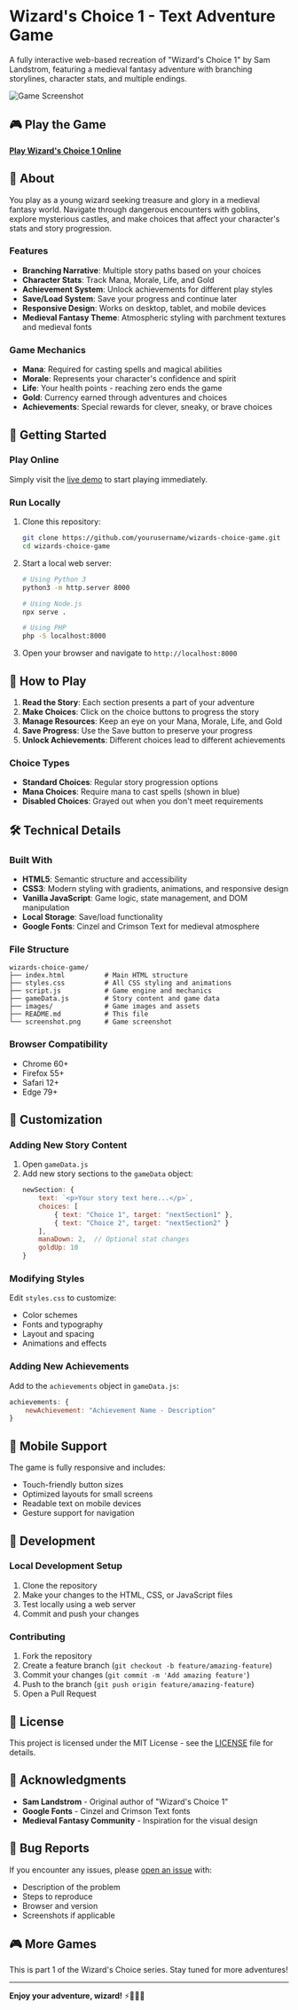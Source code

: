 # Wizard's Choice 1 - Text Adventure Game

A fully interactive web-based recreation of "Wizard's Choice 1" by Sam Landstrom, featuring a medieval fantasy adventure with branching storylines, character stats, and multiple endings.

![Game Screenshot](screenshot.png)

## 🎮 Play the Game

[**Play Wizard's Choice 1 Online**](https://superneuromancer.github.io/Go/)

## 📖 About

You play as a young wizard seeking treasure and glory in a medieval fantasy world. Navigate through dangerous encounters with goblins, explore mysterious castles, and make choices that affect your character's stats and story progression.

### Features

- **Branching Narrative**: Multiple story paths based on your choices
- **Character Stats**: Track Mana, Morale, Life, and Gold
- **Achievement System**: Unlock achievements for different play styles
- **Save/Load System**: Save your progress and continue later
- **Responsive Design**: Works on desktop, tablet, and mobile devices
- **Medieval Fantasy Theme**: Atmospheric styling with parchment textures and medieval fonts

### Game Mechanics

- **Mana**: Required for casting spells and magical abilities
- **Morale**: Represents your character's confidence and spirit
- **Life**: Your health points - reaching zero ends the game
- **Gold**: Currency earned through adventures and choices
- **Achievements**: Special rewards for clever, sneaky, or brave choices

## 🚀 Getting Started

### Play Online
Simply visit the [live demo](https://superneuromancer.github.io/wizards-choice-game/) to start playing immediately.

### Run Locally

1. Clone this repository:
   ```bash
   git clone https://github.com/yourusername/wizards-choice-game.git
   cd wizards-choice-game
   ```

2. Start a local web server:
   ```bash
   # Using Python 3
   python3 -m http.server 8000
   
   # Using Node.js
   npx serve .
   
   # Using PHP
   php -S localhost:8000
   ```

3. Open your browser and navigate to `http://localhost:8000`

## 🎯 How to Play

1. **Read the Story**: Each section presents a part of your adventure
2. **Make Choices**: Click on the choice buttons to progress the story
3. **Manage Resources**: Keep an eye on your Mana, Morale, Life, and Gold
4. **Save Progress**: Use the Save button to preserve your progress
5. **Unlock Achievements**: Different choices lead to different achievements

### Choice Types

- **Standard Choices**: Regular story progression options
- **Mana Choices**: Require mana to cast spells (shown in blue)
- **Disabled Choices**: Grayed out when you don't meet requirements

## 🛠️ Technical Details

### Built With

- **HTML5**: Semantic structure and accessibility
- **CSS3**: Modern styling with gradients, animations, and responsive design
- **Vanilla JavaScript**: Game logic, state management, and DOM manipulation
- **Local Storage**: Save/load functionality
- **Google Fonts**: Cinzel and Crimson Text for medieval atmosphere

### File Structure

```
wizards-choice-game/
├── index.html          # Main HTML structure
├── styles.css          # All CSS styling and animations
├── script.js           # Game engine and mechanics
├── gameData.js         # Story content and game data
├── images/             # Game images and assets
├── README.md           # This file
└── screenshot.png      # Game screenshot
```

### Browser Compatibility

- Chrome 60+
- Firefox 55+
- Safari 12+
- Edge 79+

## 🎨 Customization

### Adding New Story Content

1. Open `gameData.js`
2. Add new story sections to the `gameData` object:
   ```javascript
   newSection: {
       text: `<p>Your story text here...</p>`,
       choices: [
           { text: "Choice 1", target: "nextSection1" },
           { text: "Choice 2", target: "nextSection2" }
       ],
       manaDown: 2,  // Optional stat changes
       goldUp: 10
   }
   ```

### Modifying Styles

Edit `styles.css` to customize:
- Color schemes
- Fonts and typography
- Layout and spacing
- Animations and effects

### Adding New Achievements

Add to the `achievements` object in `gameData.js`:
```javascript
achievements: {
    newAchievement: "Achievement Name - Description"
}
```

## 📱 Mobile Support

The game is fully responsive and includes:
- Touch-friendly button sizes
- Optimized layouts for small screens
- Readable text on mobile devices
- Gesture support for navigation

## 🔧 Development

### Local Development Setup

1. Clone the repository
2. Make your changes to the HTML, CSS, or JavaScript files
3. Test locally using a web server
4. Commit and push your changes

### Contributing

1. Fork the repository
2. Create a feature branch (`git checkout -b feature/amazing-feature`)
3. Commit your changes (`git commit -m 'Add amazing feature'`)
4. Push to the branch (`git push origin feature/amazing-feature`)
5. Open a Pull Request

## 📄 License

This project is licensed under the MIT License - see the [LICENSE](LICENSE) file for details.

## 🙏 Acknowledgments

- **Sam Landstrom** - Original author of "Wizard's Choice 1"
- **Google Fonts** - Cinzel and Crimson Text fonts
- **Medieval Fantasy Community** - Inspiration for the visual design

## 🐛 Bug Reports

If you encounter any issues, please [open an issue](https://github.com/yourusername/wizards-choice-game/issues) with:
- Description of the problem
- Steps to reproduce
- Browser and version
- Screenshots if applicable

## 🎮 More Games

This is part 1 of the Wizard's Choice series. Stay tuned for more adventures!

---

**Enjoy your adventure, wizard!** ⚡🧙‍♂️✨
